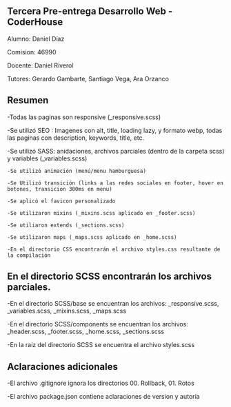 ## Tercera Pre-entrega Desarrollo Web - CoderHouse

Alumno: Daniel Díaz

Comision: 46990

Docente: Daniel Riverol

Tutores: Gerardo Gambarte, Santiago Vega, Ara Orzanco


## Resumen

  -Todas las paginas son responsive (_responsive.scss)
  
  -Se utilizó SEO : Imagenes con alt, title, loading lazy, y formato webp, todas las paginas con description, keywords, title, etc.
  
  -Se utilizó SASS: anidaciones, archivos parciales (dentro de la carpeta scss) y variables (_variables.scss) 

	-Se utilizó animación (menú/menu hamburguesa)
		  
	-Se Utilizó transición (links a las redes sociales en footer, hover en botones, transicion 300ms en menu)

	-Se aplicó el favicon personalizado

	-Se utilizaron mixins (_mixins.scss aplicado en _footer.scss)
		  
	-Se utiliaron extends (_sections.scss)

	-Se utilizaron maps (_maps.scss aplicado en _home.scss)

	-En el directorio CSS encontrarán el archivo styles.css resultante de la compilación


## En el directorio SCSS encontrarán los archivos parciales.

  -En el directorio SCSS/base se encuentran los archivos: _responsive.scss, _variables.scss, _mixins.scss, _maps.scss

  -En el directorio SCSS/components se encuentran los archivos: _header.scss, _footer.scss, _home.scss, _sections.scss

  -En la raíz del directorio SCSS se encuentra el archivo styles.scss

## Aclaraciones adicionales

  -El archivo .gitignore ignora los directorios 00. Rollback, 01. Rotos

  -El archivo package.json contiene aclaraciones de version y autoría
